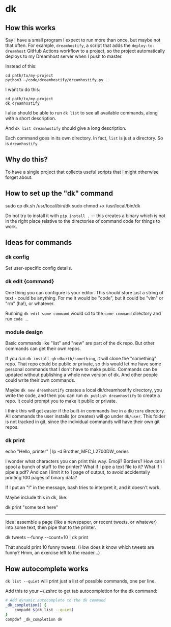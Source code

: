 # dk

## How this works

Say I have a small program I expect to run more than once, but maybe not that often. For example, `dreamhostify`, a script that adds the `deploy-to-dreamhost` GitHub Actions workflow to a project, so the project automatically deploys to my Dreamhost server when I push to master.

Instead of this:

```
cd path/to/my-project
python3 ~/code/dreamhostify/dreamhostify.py .
```

I want to do this:

```
cd path/to/my-project
dk dreamhostify
```

I also should be able to run `dk list` to see all available commands, along with a short description.

And `dk list dreamhostify` should give a long description.

Each command goes in its own directory. In fact, `list` is just a directory. So is `dreamhostify`.

## Why do this? 

To have a single project that collects useful scripts that I might otherwise forget about.

## How to set up the "dk" command

sudo cp dk.sh /usr/local/bin/dk
sudo chmod +x /usr/local/bin/dk

Do not try to install it with `pip install .` -- this creates a binary which is not in the right place relative to the directories of command code for things to work.


## Ideas for commands

### dk config

Set user-specific config details.

### dk edit {command}

One thing you can configure is your editor. This should store just a string of text - could be anything. For me it would be "code", but it could be "vim" or "rm" (ha!), or whatever.

Running `dk edit some-command` would cd to the `some-command` directory and run `code .`.

### module design

Basic commands like "list" and "new" are part of the dk repo. But other commands can get their own repos.

If you run `dk install gh:dkurth/something`, it will clone the "something" repo. That repo could be public or private, so this would let me have some personal commands that I don't have to make public. Commands can be updated without publishing a whole new version of dk. And other people could write their own commands.

Maybe `dk new dreamhostify` creates a local dk/dreamhostify directory, you write the code, and then you can run `dk publish dreamhostify` to create a repo. It could prompt you to make it public or private.

I think this will get easier if the built-in commands live in a `dk/core` directory. All commands the user installs (or creates) will go under `dk/user`. This folder is not tracked in git, since the individual commands will have their own git repos.


### dk print

echo "Hello, printer" | lp -d Brother_MFC_L2700DW_series

I wonder what characters you can print this way. Emoji? Borders? How can I spool a bunch of stuff to the printer? What if I pipe a text file to it? What if I pipe a pdf? And can I limit it to 1 page of output, to avoid accidentally printing 100 pages of binary data?

If I put an "!" in the message, bash tries to interpret it, and it doesn't work.

Maybe include this in dk, like:

dk print "some text here"

---

Idea: assemble a page (like a newspaper, or recent tweets, or whatever) into some text, then pipe that to the printer.

dk tweets --funny --count=10 | dk print

That should print 10 funny tweets. (How does it know which tweets are funny? Hmm, an exercise left to the reader...)

## How autocomplete works

`dk list --quiet` will print just a list of possible commands, one per line.

Add this to your ~/.zshrc to get tab autocompletion for the dk command:

```sh
# Add dynamic autocomplete to the dk command
_dk_completion() {
    compadd $(dk list --quiet)
}
compdef _dk_completion dk
```